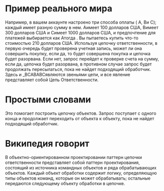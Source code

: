 # Пример реального мира
Например, в вашем аккаунте настроено три способа оплаты ( A, Bи C); каждый имеет разную сумму в нем. Aимеет 100 долларов США, Bимеет 300 долларов США и Cимеет 1000 долларов США, и предпочтение для платежей выбирается как Aтогда . Вы пытаетесь купить что-то стоимостью 210 долларов США. Используя цепочку ответственности, в первую очередь будет проверена учетная запись, может ли она совершить покупку, если да, то будет совершена покупка и цепочка будет разорвана. Если нет, запрос перейдет к проверке счета на сумму, если да, цепочка будет разорвана, в противном случае запрос будет продолжать пересылаться, пока не найдет подходящий обработчик. Здесь и _BCABABCявляются звеньями цепи, и все явление представляет собой Цепь Ответственности.
# Простыми словами
Это помогает построить цепочку объектов. Запрос поступает с одного конца и продолжает переходить от объекта к объекту, пока не найдет подходящий обработчик.
# Википедия говорит
В объектно-ориентированном проектировании паттерн цепочки ответственности представляет собой паттерн проектирования, состоящий из источника командных объектов и ряда обрабатывающих объектов. Каждый объект обработки содержит логику, определяющую типы объектов команд, которые он может обрабатывать; остальные передаются следующему объекту обработки в цепочке.
